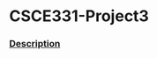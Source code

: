 # CSCE331-Project3

### [Description](https://canvas.tamu.edu/courses/251529/pages/project-3-descriptions-and-resources?module_item_id=8193047)
